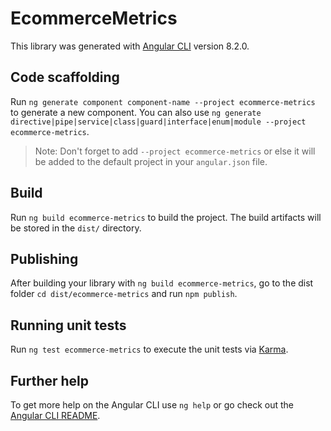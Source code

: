 # EcommerceMetrics

This library was generated with [Angular CLI](https://github.com/angular/angular-cli) version 8.2.0.

## Code scaffolding

Run `ng generate component component-name --project ecommerce-metrics` to generate a new component. You can also use `ng generate directive|pipe|service|class|guard|interface|enum|module --project ecommerce-metrics`.
> Note: Don't forget to add `--project ecommerce-metrics` or else it will be added to the default project in your `angular.json` file. 

## Build

Run `ng build ecommerce-metrics` to build the project. The build artifacts will be stored in the `dist/` directory.

## Publishing

After building your library with `ng build ecommerce-metrics`, go to the dist folder `cd dist/ecommerce-metrics` and run `npm publish`.

## Running unit tests

Run `ng test ecommerce-metrics` to execute the unit tests via [Karma](https://karma-runner.github.io).

## Further help

To get more help on the Angular CLI use `ng help` or go check out the [Angular CLI README](https://github.com/angular/angular-cli/blob/master/README.md).
